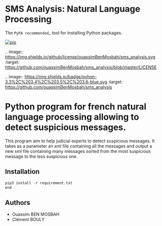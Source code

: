 SMS Analysis: Natural Language Processing
=========================================

The `PyPA recommended`_ tool for installing Python packages.

[![pip](https://img.shields.io/pypi/v/pip.svg)](https://pypi.python.org/pypi/pip)

.. image:: https://img.shields.io/github/license/ouassimBenMosbah/sms_analysis.svg
    :target: https://github.com/ouassimBenMosbah/sms_analysis/blob/master/LICENSE

.. image:: https://img.shields.io/badge/pyhon-3.3%2C%203.4%2C%203.5%2C%203.6-blue.svg
    :target: https://github.com/ouassimBenMosbah/sms_analysis

# Python program for french natural language processing allowing to detect suspicious messages.

This program aim to help judicial experts to detect suspicious messages. It takes as a parameter an xml file containing all the messages and output a new xml file containing many messages sorted from the most suspicious message to the less suspicious one.

## Installation

```python
pip3 install -r requirement.txt
end
```
## Authors

- Ouassim BEN MOSBAH
- Clément BOULY

